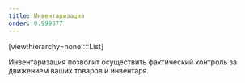 ```yaml
---
title: Инвентаризация
order: 0.999877
---
```


[view:hierarchy=none::::List]

Инвентаризация позволит осуществить фактический контроль за движением ваших товаров и инвентаря.